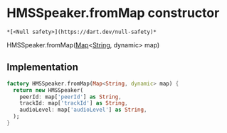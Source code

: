 


# HMSSpeaker.fromMap constructor




    *[<Null safety>](https://dart.dev/null-safety)*



HMSSpeaker.fromMap([Map](https://api.flutter.dev/flutter/dart-core/Map-class.html)&lt;[String](https://api.flutter.dev/flutter/dart-core/String-class.html), dynamic> map)





## Implementation

```dart
factory HMSSpeaker.fromMap(Map<String, dynamic> map) {
  return new HMSSpeaker(
    peerId: map['peerId'] as String,
    trackId: map['trackId'] as String,
    audioLevel: map['audioLevel'] as String,
  );
}
```







